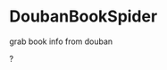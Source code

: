 # DoubanBookSpider
grab book info from douban 

?[](https://github.com/harrymore/DoubanBookSpider/blob/master/images/框架.jpg)

